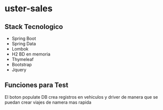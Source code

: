 # uster-sales

## Stack Tecnologico

* Spring Boot
* Spring Data
* Lombok
* H2 BD en memoria
* Thymeleaf
* Bootstrap
* Jquery


## Funciones para Test

El boton populate DB crea registros en vehiculos y driver de manera que se puedan crear viajes de namera mas rapida

